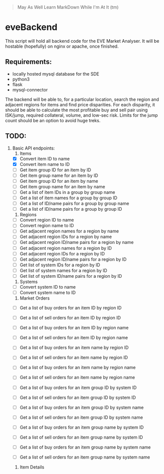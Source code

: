 >May As Well Learn MarkDown While I'm At It (tm)


# eveBackend

This script will hold all backend code for the EVE Market Analyser.
It will be hostable (hopefully) on nginx or apache, once finished.

## Requirements:
* locally hosted mysql database for the SDE
* python3
* flask
* mysql-connector

The backend will be able to, for a particular location, search the
region and adjacent regions for items and find price disparities. 
For each disparity, it should be able to calculate the most profitable
buy and sell pair using ISK/jump, required collateral, volume, and 
low-sec risk. Limits for the jump count should be an option to avoid
huge treks.

## TODO:
1. Basic API endpoints:
	1. Items
	- [x] Convert item ID to name
	- [x] Convert item name to ID
	- [ ] Get item group ID for an item by ID
	- [ ] Get item group name for an item by ID
	- [ ] Get item group ID for an item by name
	- [ ] Get item group name for an item by name
	- [ ] Get a list of item IDs in a group by group name
	- [ ] Get a list of item names for a group by group ID	
	- [ ] Get a list of ID/name pairs for a group by group name
	- [ ] Get a list of ID/name pairs for a group by group ID

	1. Regions
	- [ ] Convert region ID to name
	- [ ] Convert region name to ID
	- [ ] Get adjacent region names for a region by name
	- [ ] Get adjacent region IDs for a region by name
	- [ ] Get adjacent region ID/name pairs for a region by name
	- [ ] Get adjacent region names for a region by ID
	- [ ] Get adjacent region IDs for a region by ID
	- [ ] Get adjacent region ID/name pairs for a region by ID
	- [ ] Get list of system IDs for a region by ID
	- [ ] Get list of system names for a region by ID
	- [ ] Get list of system ID/name pairs for a region by ID

	1. Systems
	- [ ] Convert system ID to name
	- [ ] Convert system name to ID

	1. Market Orders
	- [ ] Get a list of buy orders for an item ID by region ID
	- [ ] Get a list of sell orders for an item ID by region ID
	- [ ] Get a list of buy orders for an item ID by region name
	- [ ] Get a list of sell orders for an item ID by region name
	- [ ] Get a list of buy orders for an item name by region ID
	- [ ] Get a list of sell orders for an item name by region ID
	- [ ] Get a list of buy orders for an item name by region name
	- [ ] Get a list of sell orders for an item name by region name

	- [ ] Get a list of buy orders for an item group ID by system ID
	- [ ] Get a list of sell orders for an item group ID by system ID
	- [ ] Get a list of buy orders for an item group ID by system name
	- [ ] Get a list of sell orders for an item group ID by system name
	- [ ] Get a list of buy orders for an item group name by system ID
	- [ ] Get a list of sell orders for an item group name by system ID
	- [ ] Get a list of buy orders for an item group name by system name
	- [ ] Get a list of sell orders for an item group name by system name

	1. Item Details
